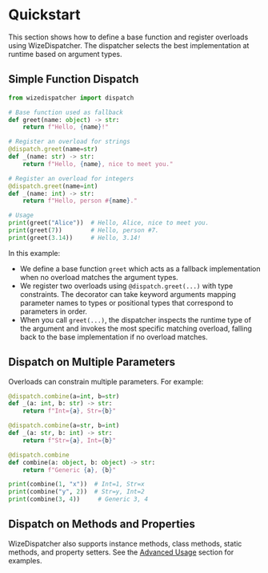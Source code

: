 # Quickstart

This section shows how to define a base function and register
overloads using WizeDispatcher. The dispatcher selects the best
implementation at runtime based on argument types.

## Simple Function Dispatch

```python
from wizedispatcher import dispatch

# Base function used as fallback
def greet(name: object) -> str:
    return f"Hello, {name}!"

# Register an overload for strings
@dispatch.greet(name=str)
def _(name: str) -> str:
    return f"Hello, {name}, nice to meet you."

# Register an overload for integers
@dispatch.greet(name=int)
def _(name: int) -> str:
    return f"Hello, person #{name}."

# Usage
print(greet("Alice"))  # Hello, Alice, nice to meet you.
print(greet(7))        # Hello, person #7.
print(greet(3.14))     # Hello, 3.14!
```

In this example:

- We define a base function `greet` which acts as a fallback
  implementation when no overload matches the argument types.
- We register two overloads using `@dispatch.greet(...)` with type
  constraints. The decorator can take keyword arguments mapping
  parameter names to types or positional types that correspond to
  parameters in order.
- When you call `greet(...)`, the dispatcher inspects the runtime
  type of the argument and invokes the most specific matching
  overload, falling back to the base implementation if no overload
  matches.

## Dispatch on Multiple Parameters

Overloads can constrain multiple parameters. For example:

```python
@dispatch.combine(a=int, b=str)
def _(a: int, b: str) -> str:
    return f"Int={a}, Str={b}"

@dispatch.combine(a=str, b=int)
def _(a: str, b: int) -> str:
    return f"Str={a}, Int={b}"

@dispatch.combine
def combine(a: object, b: object) -> str:
    return f"Generic {a}, {b}"

print(combine(1, "x"))  # Int=1, Str=x
print(combine("y", 2))  # Str=y, Int=2
print(combine(3, 4))     # Generic 3, 4
```

## Dispatch on Methods and Properties

WizeDispatcher also supports instance methods, class methods,
static methods, and property setters. See the
[Advanced Usage](advanced.md) section for examples.